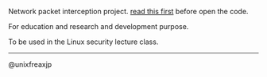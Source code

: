 Network packet interception project. [read this first](https://github.com/unixfreaxjp/dev/blob/master/network_interception/Network_Buffers_and_Memory_Management.md) before open the code.

For education and research and development purpose.

To be used in the Linux security lecture class.

---
@unixfreaxjp
